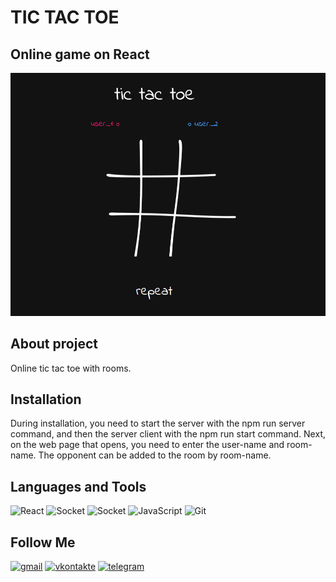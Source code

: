 # TIC TAC TOE
## Online game on React

[![Header](https://github.com/DavidShariev/tic_tac_toe/blob/main/src/img/prev.png?raw=true)](https://github.com/DavidShariev/)

## About project
Online tic tac toe with rooms. 

## Installation
During installation, you need to start the server with the npm run server command, and then the server client with the npm run start command. 
Next, on the web page that opens, you need to enter the user-name and room-name. The opponent can be added to the room by room-name.

## Languages and Tools
![React](https://img.shields.io/badge/-React-000?style=for-the-badge&logo=React)
![Socket](https://img.shields.io/badge/-Socket.io-000?style=for-the-badge&logo=Socket.io)
![Socket](https://img.shields.io/badge/-MUI-000?style=for-the-badge&logo=mui)
![JavaScript](https://img.shields.io/badge/-JavaScript-000?style=for-the-badge&logo=Javascript)
![Git](https://img.shields.io/badge/-Git-000?style=for-the-badge&logo=GiT)



## Follow Me
[![gmail](https://img.shields.io/badge/-gmail-000?style=for-the-badge&logo=gmail)](https://mail.google.com/mail/david.shariev.08@gmail.com)
[![vkontakte](https://img.shields.io/badge/-vk.com-000?style=for-the-badge&logo=vk)](https://vk.com/veirash02)
[![telegram](https://img.shields.io/badge/-telegram-000?style=for-the-badge&logo=telegram)](https://t.me/artrubec)

